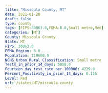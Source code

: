 ```yaml
---
title: "Missoula County, MT"
date: 2021-01-20
draft: false
type: county
tags: [FIPS:30063.0,FEMA:8.0,Small metro,Red]
categories: [MT]
County: Missoula County
State: MT
FIPS: 30063.0
FEMA_Region: 8.0
Population: 119600.0
NCHS_Urban_Rural_Classification: Small metro
Tests_in_prior_14_days: 5058.0
Fourteen_day_test_rate_per_100000: 4229.0
Percent_Positivity_in_prior_14_days: 0.116
Level: Red
url: /states/MT/missoula-county
---
```



